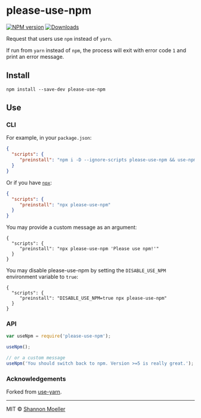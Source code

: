 # please-use-npm

[![NPM version][npm-img]][npm-url] [![Downloads][downloads-img]][npm-url]

Request that users use `npm` instead of `yarn`.

If run from `yarn` instead of `npm`, the process will exit with error code `1` and print an error message.

## Install

`npm install --save-dev please-use-npm`

## Use

### CLI

For example, in your `package.json`:
```json
{
  "scripts": {
     "preinstall": "npm i -D --ignore-scripts please-use-npm && use-npm"
  }
}
```

Or if you have [`npx`][npx]:
```json
{
  "scripts": {
     "preinstall": "npx please-use-npm"
  }
}
```

You may provide a custom message as an argument:
```
{
  "scripts": {
     "preinstall": "npx please-use-npm 'Please use npm!'"
  }
}
```

You may disable please-use-npm by setting the `DISABLE_USE_NPM` environment variable to `true`:
```
{
  "scripts": {
     "preinstall": "DISABLE_USE_NPM=true npx please-use-npm"
  }
}
```

### API

```js
var useNpm = require('please-use-npm');

useNpm();

// or a custom message
useNpm('You should switch back to npm. Version >=5 is really great.');
```

### Acknowledgements

Forked from [use-yarn](http://npm.im/use-yarn).

----

MIT © [Shannon Moeller](http://shannonmoeller.com)

[npx]:           https://www.npmjs.com/package/npx
[downloads-img]: http://img.shields.io/npm/dm/please-use-npm.svg?style=flat-square
[npm-img]:       http://img.shields.io/npm/v/please-use-npm.svg?style=flat-square
[npm-url]:       https://npmjs.org/package/please-use-npm
